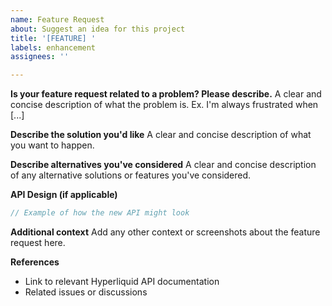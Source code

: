 ```yaml
---
name: Feature Request
about: Suggest an idea for this project
title: '[FEATURE] '
labels: enhancement
assignees: ''

---
```


**Is your feature request related to a problem? Please describe.**
A clear and concise description of what the problem is. Ex. I'm always frustrated when [...]

**Describe the solution you'd like**
A clear and concise description of what you want to happen.

**Describe alternatives you've considered**
A clear and concise description of any alternative solutions or features you've considered.

**API Design (if applicable)**
```go
// Example of how the new API might look
```

**Additional context**
Add any other context or screenshots about the feature request here.

**References**
- Link to relevant Hyperliquid API documentation
- Related issues or discussions
